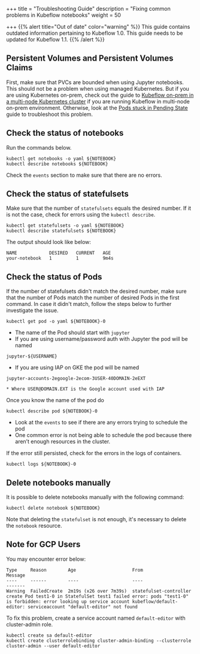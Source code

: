 +++
title = "Troubleshooting Guide"
description = "Fixing common problems in Kubeflow notebooks"
weight = 50
                    
+++
{{% alert title="Out of date" color="warning" %}}
This guide contains outdated information pertaining to Kubeflow 1.0. This guide
needs to be updated for Kubeflow 1.1.
{{% /alert %}}

## Persistent Volumes and Persistent Volumes Claims

First, make sure that PVCs are bounded when using Jupyter notebooks. This should
not be a problem when using managed Kubernetes. But if you are using Kubernetes
on-prem, check out the guide to [Kubeflow on-prem in a multi-node Kubernetes cluster](/docs/other-guides/kubeflow-on-multinode-cluster/) if you are running Kubeflow in multi-node on-prem environment. Otherwise, look at the [Pods stuck in Pending State](/docs/other-guides/troubleshooting/#pods-stuck-in-pending-state) guide to troubleshoot this problem.

## Check the status of notebooks

Run the commands below.

```
kubectl get notebooks -o yaml ${NOTEBOOK}
kubectl describe notebooks ${NOTEBOOK}
```

Check the `events` section to make sure that there are no errors.

## Check the status of statefulsets

Make sure that the number of `statefulsets` equals the desired number. If it is
not the case, check for errors using the `kubectl describe`. 


```
kubectl get statefulsets -o yaml ${NOTEBOOK}
kubectl describe statefulsets ${NOTEBOOK}
```


The output should look like below:
```
NAME            DESIRED   CURRENT   AGE
your-notebook   1         1         9m4s
```
## Check the status of Pods

If the number of statefulsets didn't match the desired number, make sure that 
the number of Pods match the number of desired Pods in the first  command. 
In case it didn't match, follow the steps below to further investigate the issue.

```
kubectl get pod -o yaml ${NOTEBOOK}-0
```

* The name of the Pod should start with `jupyter`
* If you are using username/password auth with Jupyter the pod will be named

```
jupyter-${USERNAME}
```

* If you are using IAP on GKE the pod will be named

```
jupyter-accounts-2egoogle-2ecom-3USER-40DOMAIN-2eEXT
```
    * Where USER@DOMAIN.EXT is the Google account used with IAP

Once you know the name of the pod do

```
kubectl describe pod ${NOTEBOOK}-0
```

* Look at the `events` to see if there are any errors trying to schedule the pod
* One common error is not being able to schedule the pod because there aren’t enough resources in the cluster.


If the error still persisted, check for the errors in the logs of containers.

```
kubectl logs ${NOTEBOOK}-0
```

## Delete notebooks manually

It is possible to delete notebooks manually with the following command:

```
kubectl delete notebook ${NOTEBOOK}
```

Note that deleting the `statefulset` is not enough, it's necessary to delete the `notebook` resource.

## Note for GCP Users

You may encounter error below:
```
Type     Reason        Age                     From                    Message
----     ------        ----                    ----                    -------
Warning  FailedCreate  2m19s (x26 over 7m39s)  statefulset-controller  create Pod test1-0 in StatefulSet test1 failed error: pods "test1-0" is forbidden: error looking up service account kubeflow/default-editor: serviceaccount "default-editor" not found
```

To fix this problem, create a service account named `default-editor` with cluster-admin role.

```
kubectl create sa default-editor
kubectl create clusterrolebinding cluster-admin-binding --clusterrole cluster-admin --user default-editor
```
